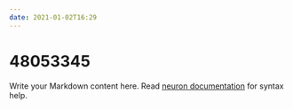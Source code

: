 ```yaml
---
date: 2021-01-02T16:29
---
```


# 48053345

Write your Markdown content here. Read [neuron documentation](https://neuron.zettel.page/2011404.html) for syntax help.

